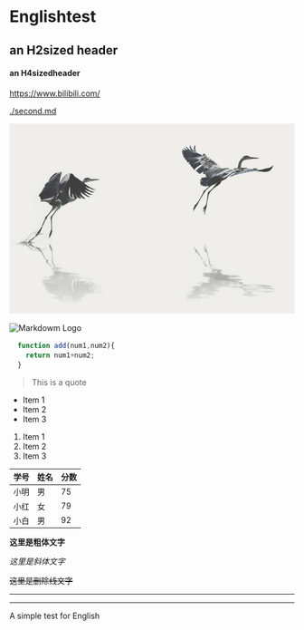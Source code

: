 # Englishtest
## an H2sized header
#### an H4sizedheader
<https://www.bilibili.com/>

[./second.md](./second.md)

![picture](/picture.jpg)

![Markdowm Logo](https://markdown-here.com/img/icon256.png)

```javascript
  function add(num1,num2){
    return num1+num2;
  }

```
>This is a quote

* Item 1
* Item 2
* Item 3

 1. Item 1
 2. Item 2
 3. Item 3

学号|姓名|分数
-|-|-|
小明|男|75
小红|女|79
小白|男|92

**这里是粗体文字**

*这里是斜体文字*

~~这里是删除线文字~~

---
---

A simple test for English
